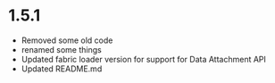 # 1.5.1
- Removed some old code
- renamed some things
- Updated fabric loader version for support for Data Attachment API
- Updated README.md